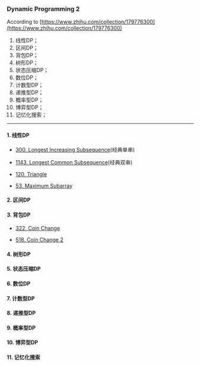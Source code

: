 ### Dynamic Programming 2

According to [https://www.zhihu.com/collection/179776300](https://www.zhihu.com/collection/179776300)

1. 线性DP；
2. 区间DP；
3. 背包DP；
4. 树形DP；
5. 状态压缩DP；
6. 数位DP；
7. 计数型DP；
8. 递推型DP；
9. 概率型DP；
10. 博弈型DP；
11. 记忆化搜索；

---

#### 1. 线性DP

* [300. Longest Increasing Subsequence](https://github.com/Woodyiiiiiii/LeetCode/issues/20)(经典单串)

* [1143. Longest Common Subsequence](https://github.com/Woodyiiiiiii/LeetCode/issues/21)(经典双串)

* [120. Triangle](https://github.com/Woodyiiiiiii/LeetCode/issues/22)

* [53. Maximum Subarray](https://github.com/Woodyiiiiiii/LeetCode/issues/23)


#### 2. 区间DP

#### 3. 背包DP

* [322. Coin Change](https://github.com/Woodyiiiiiii/LeetCode/issues/10)

* [518. Coin Change 2](https://github.com/Woodyiiiiiii/LeetCode/issues/24)


#### 4. 树形DP

#### 5. 状态压缩DP

#### 6. 数位DP

#### 7. 计数型DP

#### 8. 递推型DP

#### 9. 概率型DP

#### 10. 博弈型DP

#### 11. 记忆化搜索
